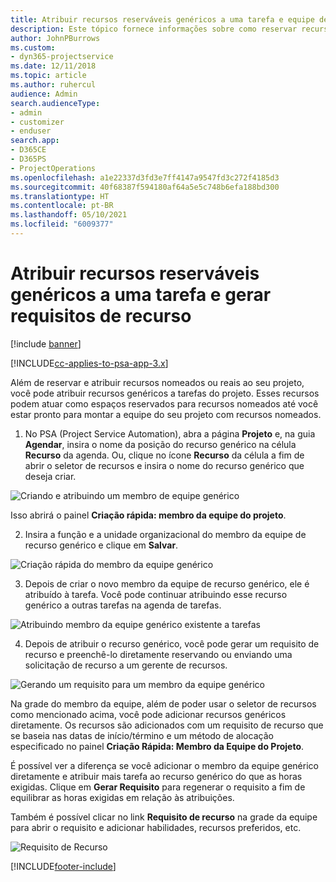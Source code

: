 ```yaml
---
title: Atribuir recursos reserváveis genéricos a uma tarefa e equipe de projeto
description: Este tópico fornece informações sobre como reservar recursos genéricos para tarefas e equipes de projeto.
author: JohnPBurrows
ms.custom:
- dyn365-projectservice
ms.date: 12/11/2018
ms.topic: article
ms.author: ruhercul
audience: Admin
search.audienceType:
- admin
- customizer
- enduser
search.app:
- D365CE
- D365PS
- ProjectOperations
ms.openlocfilehash: a1e22337d3fd3e7ff4147a9547fd3c272f4185d3
ms.sourcegitcommit: 40f68387f594180af64a5e5c748b6efa188bd300
ms.translationtype: HT
ms.contentlocale: pt-BR
ms.lasthandoff: 05/10/2021
ms.locfileid: "6009377"
---
```

# <a name="assign-generic-bookable-resources-to-a-task-and-generate-resource-requirements"></a>Atribuir recursos reserváveis genéricos a uma tarefa e gerar requisitos de recurso 

[!include [banner](../includes/psa-now-project-operations.md)]

[!INCLUDE[cc-applies-to-psa-app-3.x](../includes/cc-applies-to-psa-app-3x.md)]

Além de reservar e atribuir recursos nomeados ou reais ao seu projeto, você pode atribuir recursos genéricos a tarefas do projeto. Esses recursos podem atuar como espaços reservados para recursos nomeados até você estar pronto para montar a equipe do seu projeto com recursos nomeados. 

1. No PSA (Project Service Automation), abra a página **Projeto** e, na guia **Agendar**, insira o nome da posição do recurso genérico na célula **Recurso** da agenda. Ou, clique no ícone **Recurso** da célula a fim de abrir o seletor de recursos e insira o nome do recurso genérico que deseja criar.

![Criando e atribuindo um membro de equipe genérico](media/RM-how-to-9.png)

Isso abrirá o painel **Criação rápida: membro da equipe do projeto**. 

2. Insira a função e a unidade organizacional do membro da equipe de recurso genérico e clique em **Salvar**.

![Criação rápida do membro da equipe genérico](media/RM-how-to-10.png)

3. Depois de criar o novo membro da equipe de recurso genérico, ele é atribuído à tarefa. Você pode continuar atribuindo esse recurso genérico a outras tarefas na agenda de tarefas.

![Atribuindo membro da equipe genérico existente a tarefas](media/RM-how-to-11.png)

4. Depois de atribuir o recurso genérico, você pode gerar um requisito de recurso e preenchê-lo diretamente reservando ou enviando uma solicitação de recurso a um gerente de recursos.

![Gerando um requisito para um membro da equipe genérico](media/RM-how-to-12.png)

Na grade do membro da equipe, além de poder usar o seletor de recursos como mencionado acima, você pode adicionar recursos genéricos diretamente. Os recursos são adicionados com um requisito de recurso que se baseia nas datas de início/término e um método de alocação especificado no painel **Criação Rápida: Membro da Equipe do Projeto**.

É possível ver a diferença se você adicionar o membro da equipe genérico diretamente e atribuir mais tarefa ao recurso genérico do que as horas exigidas. Clique em **Gerar Requisito** para regenerar o requisito a fim de equilibrar as horas exigidas em relação às atribuições.

Também é possível clicar no link **Requisito de recurso** na grade da equipe para abrir o requisito e adicionar habilidades, recursos preferidos, etc.

![Requisito de Recurso](media/RM-how-to-13.png)



[!INCLUDE[footer-include](../includes/footer-banner.md)]